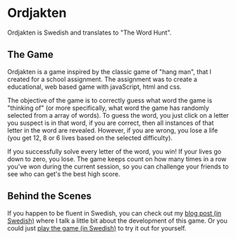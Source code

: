 # Ordjakten

Ordjakten is Swedish and translates to "The Word Hunt".


## The Game

Ordjakten is a game inspired by the classic game of "hang man", that I created for a school assignment. The assignment was to create a educational, web based game with javaScript, html and css.

The objective of the game is to correctly guess what word the game is "thinking of" (or more specifically, what word the game has randomly selected from a array of words). To guess the word, you just click on a letter you suspect is in that word, if you are correct, then all instances of that letter in the word are revealed. However, if you are wrong, you lose a life (you get 12, 8 or 6 lives based on the selected difficulty).

If you successfully solve every letter of the word, you win! If your lives go down to zero, you lose. The game keeps count on how many times in a row you've won during the current session, so you can challenge your friends to see who can get's the best high score.


## Behind the Scenes

If you happen to be fluent in Swedish, you can check out my [blog post (in Swedish)](http://jarnehall.se/blogg/jakten-pa-de-hemliga-orden/) where I talk a little bit about the development of this game. Or you could just [play the game (in Swedish)](http://jarnehall.github.com/ordjakten) to try it out for yourself.
